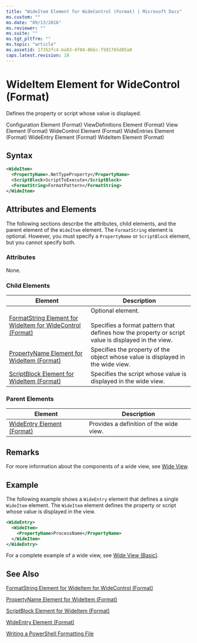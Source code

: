 ```yaml
---
title: "WideItem Element for WideControl (Format) | Microsoft Docs"
ms.custom: ""
ms.date: "09/13/2016"
ms.reviewer: ""
ms.suite: ""
ms.tgt_pltfrm: ""
ms.topic: "article"
ms.assetid: 17352fc4-ba83-4f04-86bc-f591765d85a8
caps.latest.revision: 18
---
```

# WideItem Element for WideControl (Format)

Defines the property or script whose value is displayed.

Configuration Element (Format)
ViewDefinitions Element (Format)
View Element (Format)
WideControl Element (Format)
WideEntries Element (Format)
WideEntry Element (Format)
WideItem Element (Format)

## Syntax

```xml
<WideItem>
  <PropertyName>.NetTypeProperty</PropertyName>
  <ScriptBlock>ScriptToExecute</ScriptBlock>
  <FormatString>FormatPattern</FormatString>
</WideItem>
```

## Attributes and Elements

The following sections describe the attributes, child elements, and the parent element of the `WideItem` element. The `FormatString` element is optional. However, you must specify a `PropertyName` or `ScriptBlock` element, but you cannot specify both.

### Attributes

None.

### Child Elements

|Element|Description|
|-------------|-----------------|
|[FormatString Element for WideItem for WideControl (Format)](./formatstring-element-for-wideitem-for-widecontrol-format.md)|Optional element.<br /><br /> Specifies a format pattern that defines how the property or script value is displayed in the view.|
|[PropertyName Element for WideItem (Format)](./propertyname-element-for-wideitem-for-widecontrol-format.md)|Specifies the property of the object whose value is displayed in the wide view.|
|[ScriptBlock Element for WideItem (Format)](./scriptblock-element-for-wideitem-for-widecontrol-format.md)|Specifies the script whose value is displayed in the wide view.|

### Parent Elements

|Element|Description|
|-------------|-----------------|
|[WideEntry Element (Format)](./wideentry-element-for-widecontrol-format.md)|Provides a definition of the wide view.|

## Remarks

For more information about the components of a wide view, see [Wide View](./creating-a-wide-view.md).

## Example

The following example shows a `WideEntry` element that defines a single `WideItem` element. The `WideItem` element defines the property or script whose value is displayed in the view.

```xml
<WideEntry>
  <WideItem>
    <PropertyName>ProcessName</PropertyName>
  </WideItem>
</WideEntry>
```

For a complete example of a wide view, see [Wide View (Basic)](./wide-view-basic.md).

## See Also

[FormatString Element for WideItem for WideControl (Format)](./formatstring-element-for-wideitem-for-widecontrol-format.md)

[PropertyName Element for WideItem (Format)](./propertyname-element-for-wideitem-for-widecontrol-format.md)

[ScriptBlock Element for WideItem (Format)](./scriptblock-element-for-wideitem-for-widecontrol-format.md)

[WideEntry Element (Format)](./wideentry-element-for-widecontrol-format.md)

[Writing a PowerShell Formatting File](./writing-a-powershell-formatting-file.md)
